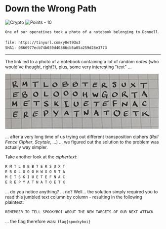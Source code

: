 # Down the Wrong Path

![Crypto](https://img.shields.io/badge/Crypto--e8ff00?style=for-the-badge) ![Points - 10](https://img.shields.io/badge/Points-10-9cf?style=for-the-badge)

```txt
One of our operatives took a photo of a notebook belonging to Donnell.  We think it's a message intended for another member of DEADFACE.  Can you decipher the message and tell us who it's intended for?

file: https://tinyurl.com/y8et93u3
SHA1: 0866977ecb74b039d40886cb5a05a259d28e3773
```

---

The link led to a photo of a notebook containing a lot of random _notes_ (who would've thought, right?), plus, some very interesting "text" ...

![cipher](./cipher.png)

... after a very long time of us trying out different transposition ciphers (_Rail Fence Cipher_, _Scytale_, ...) ... we figured out the solution to the problem was actually way simpler.

Take another look at the _ciphertext_:

```txt
R M T L O B B T E R S U X T
E B O L O O O H W G O R T A
M E T S K I U E T E F N A C
E R E P Y A T N A T O E T K
```

... do you notice anything? ... no? Well... the solution simply required you to read this jumbled text column by column - resulting in the following plaintext:

```txt
REMEMBER TO TELL SPOOKYBOI ABOUT THE NEW TARGETS OF OUR NEXT ATTACK
```

... the flag therefore was: `flag{spookyboi}`